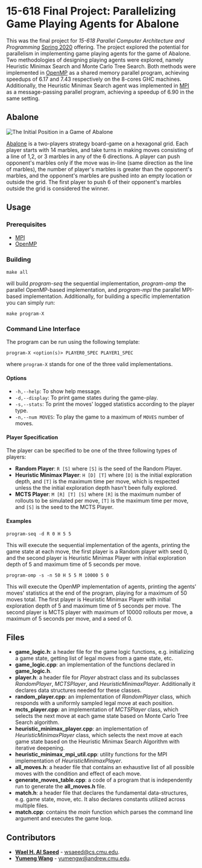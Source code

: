 # 15-618 Final Project: Parallelizing Game Playing Agents for Abalone

This was the final project for *15-618 Parallel Computer Architecture and Programming* [Spring 2020](http://www.cs.cmu.edu/afs/cs.cmu.edu/academic/class/15418-s20/www/) offering. The project explored the potential for parallelism in implementing game playing agents for the game of Abalone. Two methodologies of designing playing agents were explored, namely Heuristic Minimax Search and Monte Carlo Tree Search. Both methods were implemented in [OpenMP](https://www.openmp.org/) as a shared memory parallel program, achieving speedups of 6.17 and 7.43 respectively on the 8-cores GHC machines. Additionally, the Heuristic Minimax Search agent was implemented in [MPI](https://www.mpi-forum.org/) as a message-passing parallel program, achieving a speedup of 6.90 in the same setting. 

## Abalone

![The Initial Position in a Game of Abalone](https://www.nerdly.co.uk/wp-content/uploads/2018/03/abalone-1.jpg)

[Abalone](https://en.wikipedia.org/wiki/Abalone_(board_game)) is a two-players strategy board-game on a hexagonal grid. Each player starts with 14 marbles, and take turns in making moves consisting of a line of 1,2, or 3 marbles in any of the 6 directions. A player can push opponent's marbles only if the move was in-line (same direction as the line of marbles), the number of player's marbles is greater than the opponent's marbles, and the opponent's marbles are pushed into an empty location or outside the grid. The first player to push 6 of their opponent's marbles outside the grid is considered the winner.

<!--## Heuristic Minimax Search

## Monte Carlo Tree Search-->

## Usage 
### Prerequisites
- [MPI](https://www.mpi-forum.org/) 
- [OpenMP](https://www.openmp.org/)
### Building
    make all
will build *program-seq* the sequential implementation, *program-omp* the parallel OpenMP-based implementation, and *program-mpi* the parallel MPI-based implementation.
Additionally, for building a specific implementation you can simply run:

    make program-X
### Command Line Interface
The program can be run using the following template:

    program-X <option(s)> PLAYER0_SPEC PLAYER1_SPEC

where `program-X` stands for one of the three valid implementations.
#### Options
- `-h,--help`: To show help message.
- `-d,--display`: To print game states during the game-play.
- `-s,--stats`: To print the moves' logged statistics according to the player type.
- `-n,--num MOVES`: To play the game to a maximum of `MOVES` number of moves.

#### Player Specification
The player can be specified to be one of the three following types of players:
* **Random Player**: `R [S]` where `[S]` is the seed of the Random Player.
* **Heuristic Minimax Player**:  `H [D] [T]` where `[D]` is the initial exploration depth, and `[T]` is the maximum time per move, which is respected unless the the initial exploration depth hasn't been fully explored.
* **MCTS Player**: `M [R] [T] [S]` where `[R]` is the maximum number of rollouts to be simulated per move, `[T]` is the maximum time per move, and `[S]` is the seed to the MCTS Player.
#### Examples

    program-seq -d R 0 H 5 5
This will execute the sequential implementation of the agents, printing the game state at each move, the first player is a Random player with seed 0, and the second player is Heuristic Minimax Player with initial exploration depth of 5 and maximum time of 5 seconds per move.

    program-omp -s -n 50 H 5 5 M 10000 5 0
This will execute the OpenMP implementation of agents, printing the agents' moves' statistics at the end of the program, playing for a maximum of 50 moves total. The first player is Heuristic Minimax Player with initial exploration depth of 5 and maximum time of 5 seconds per move. The second player is MCTS player with maximum of 10000 rollouts per move, a maximum of 5 seconds per move, and a seed of 0. 

## Files

* **game_logic.h**: a header file for the game logic functions, e.g. initializing a game state, getting list of legal moves from a game state, etc.
* **game_logic.cpp**: an implementation of the functions declared in **game_logic.h**.
* **player.h**: a header file for *Player* abstract class and its subclasses *RandomPlayer*, *MCTSPlayer*, and *HeuristicMinimaxPlayer*. Additionally it declares data structures needed for these classes.
* **random_player.cpp**: an implementation of  *RandomPlayer* class, which responds with a uniformly sampled legal move at each position.
* **mcts_player.cpp**: an implementation of *MCTSPlayer* class, which selects the next move at each game state based on Monte Carlo Tree Search algorithm.
* **heuristic_minimax_player.cpp**: an implementation of *HeuristicMinimaxPlayer* class, which selects the next move at each game state based on the Heuristic Minimax Search Algorithm with iterative deepening.
* **heuristic_minimax_mpi_util.cpp**: utility functions for the MPI implementation of *HeuristicMinimaxPlayer*.
* **all_moves.h**: a header file that contains an exhaustive list of all possible moves with the condition and effect of each move.
* **generate_moves_table.cpp**: a code of a program that is independently run to generate the **all_moves.h** file.
* **match.h**: a header file that declares the fundamental data-structures, e.g. game state, move, etc. It also declares constants utilized across multiple files.
* **match.cpp**: contains the *main* function which parses the command line argument and executes the game loop.

## Contributors
* [**Wael  H. Al Saeed**](https://github.com/AlSaeed) - <wsaeed@cs.cmu.edu>.
* [**Yumeng Wang**](https://github.com/yumengwDoor) - <yumengw@andrew.cmu.edu>.
